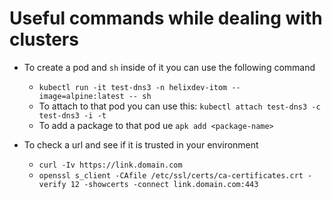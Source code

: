 # Useful commands while dealing with clusters
- To create a pod and `sh` inside of it you can use the following command
    - `kubectl run -it test-dns3 -n helixdev-itom --image=alpine:latest -- sh`
    - To attach to that pod you can use this: `kubectl attach test-dns3 -c test-dns3 -i -t`
    - To add a package to that pod ue `apk add <package-name>`

- To check a url and see if it is trusted in your environment
    - `curl -Iv https://link.domain.com`
    - `openssl s_client -CAfile /etc/ssl/certs/ca-certificates.crt -verify 12 -showcerts -connect link.domain.com:443`